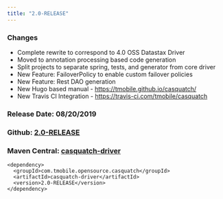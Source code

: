 ```yaml
---
title: "2.0-RELEASE"
---
```


### Changes
* Complete rewrite to correspond to 4.0 OSS Datastax Driver
* Moved to annotation processing based code generation
* Split projects to separate spring, tests, and generator from core driver
* New Feature: FailoverPolicy to enable custom failover policies
* New Feature: Rest DAO generation
* New Hugo based manual - https://tmobile.github.io/casquatch/
* New Travis CI Integration - https://travis-ci.com/tmobile/casquatch

### Release Date: 08/20/2019

### Github: [2.0-RELEASE](https://github.com/tmobile/casquatch/tree/2.0-RELEASE)

### Maven Central: [casquatch-driver](https://search.maven.org/artifact/com.tmobile.opensource.casquatch/casquatch-driver/2.0-RELEASE/jar)
```
<dependency>
  <groupId>com.tmobile.opensource.casquatch</groupId>
  <artifactId>casquatch-driver</artifactId>
  <version>2.0-RELEASE</version>
</dependency>
```

